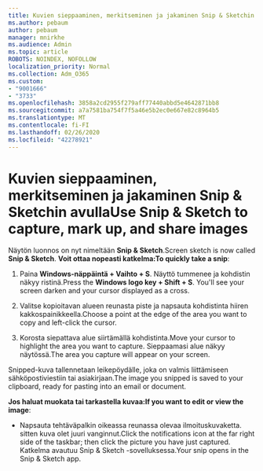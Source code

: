 ```yaml
---
title: Kuvien sieppaaminen, merkitseminen ja jakaminen Snip & Sketchin avulla
ms.author: pebaum
author: pebaum
manager: mnirkhe
ms.audience: Admin
ms.topic: article
ROBOTS: NOINDEX, NOFOLLOW
localization_priority: Normal
ms.collection: Adm_O365
ms.custom:
- "9001666"
- "3733"
ms.openlocfilehash: 3858a2cd2955f279aff77440abbd5e4642871bb8
ms.sourcegitcommit: a7a7581ba754f7f5a46e5b2ec0e667e82c8964b5
ms.translationtype: MT
ms.contentlocale: fi-FI
ms.lasthandoff: 02/26/2020
ms.locfileid: "42278921"
---
```

# <a name="use-snip--sketch-to-capture-mark-up-and-share-images"></a><span data-ttu-id="7c3ba-102">Kuvien sieppaaminen, merkitseminen ja jakaminen Snip & Sketchin avulla</span><span class="sxs-lookup"><span data-stu-id="7c3ba-102">Use Snip & Sketch to capture, mark up, and share images</span></span>

<span data-ttu-id="7c3ba-103">Näytön luonnos on nyt nimeltään **Snip & Sketch**.</span><span class="sxs-lookup"><span data-stu-id="7c3ba-103">Screen sketch is now called **Snip & Sketch**.</span></span> <span data-ttu-id="7c3ba-104">**Voit ottaa nopeasti katkelma:**</span><span class="sxs-lookup"><span data-stu-id="7c3ba-104">**To quickly take a snip**:</span></span>

1. <span data-ttu-id="7c3ba-105">Paina **Windows-näppäintä + Vaihto + S**. Näyttö tummenee ja kohdistin näkyy ristinä.</span><span class="sxs-lookup"><span data-stu-id="7c3ba-105">Press the **Windows logo key + Shift + S**. You'll see your screen darken and your cursor displayed as a cross.</span></span> 

2. <span data-ttu-id="7c3ba-106">Valitse kopioitavan alueen reunasta piste ja napsauta kohdistinta hiiren kakkospainikkeella.</span><span class="sxs-lookup"><span data-stu-id="7c3ba-106">Choose a point at the edge of the area you want to copy and left-click the cursor.</span></span> 

3. <span data-ttu-id="7c3ba-107">Korosta siepattava alue siirtämällä kohdistinta.</span><span class="sxs-lookup"><span data-stu-id="7c3ba-107">Move your cursor to highlight the area you want to capture.</span></span> <span data-ttu-id="7c3ba-108">Sieppaamasi alue näkyy näytössä.</span><span class="sxs-lookup"><span data-stu-id="7c3ba-108">The area you capture will appear on your screen.</span></span>

<span data-ttu-id="7c3ba-109">Snipped-kuva tallennetaan leikepöydälle, joka on valmis liittämiseen sähköpostiviestiin tai asiakirjaan.</span><span class="sxs-lookup"><span data-stu-id="7c3ba-109">The image you snipped is saved to your clipboard, ready for pasting into an email or document.</span></span> 

<span data-ttu-id="7c3ba-110">**Jos haluat muokata tai tarkastella kuvaa:**</span><span class="sxs-lookup"><span data-stu-id="7c3ba-110">**If you want to edit or view the image**:</span></span> 

- <span data-ttu-id="7c3ba-111">Napsauta tehtäväpalkin oikeassa reunassa olevaa ilmoituskuvaketta. sitten kuva olet juuri vanginnut.</span><span class="sxs-lookup"><span data-stu-id="7c3ba-111">Click the notifications icon at the far right side of the taskbar; then click the picture you have just captured.</span></span> <span data-ttu-id="7c3ba-112">Katkelma avautuu Snip & Sketch -sovelluksessa.</span><span class="sxs-lookup"><span data-stu-id="7c3ba-112">Your snip opens in the Snip & Sketch app.</span></span>
